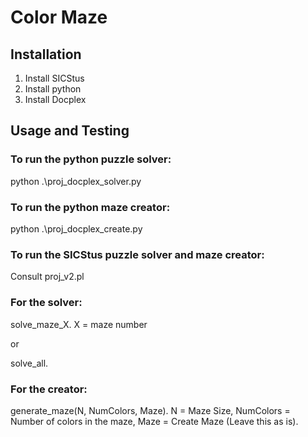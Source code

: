 # Color Maze

## Installation

1. Install SICStus
2. Install python
3. Install Docplex

## Usage and Testing

### To run the python puzzle solver:

python .\proj_docplex_solver.py

### To run the python maze creator:

python .\proj_docplex_create.py

### To run the SICStus puzzle solver and maze creator:

Consult proj_v2.pl

### For the solver:

solve_maze_X.
X = maze number

or

solve_all.

### For the creator:

generate_maze(N, NumColors, Maze).
N = Maze Size, NumColors = Number of colors in the maze, Maze = Create Maze (Leave this as is).